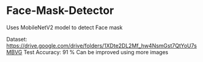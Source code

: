 # Face-Mask-Detector
Uses MobileNetV2 model to detect Face mask

Dataset: https://drive.google.com/drive/folders/1XDte2DL2Mf_hw4NsmGst7QtYoU7sMBVG
Test Accuracy: 91 %
Can be improved using more images
